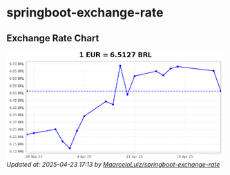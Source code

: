 # springboot-exchange-rate

<!-- EXCHANGE-RATE-START -->
## Exchange Rate Chart

![Exchange Rate Chart](charts/chart.png)*Updated at: 2025-04-23 17:13 by [MaarceloLuiz/springboot-exchange-rate](https://github.com/MaarceloLuiz/springboot-exchange-rate)*


<!-- EXCHANGE-RATE-END -->